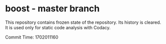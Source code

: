 # boost - master branch

This repository contains frozen state of the repository.
Its history is cleared. It is used only for static code
analysis with Codacy.

Commit Time: 1702011160